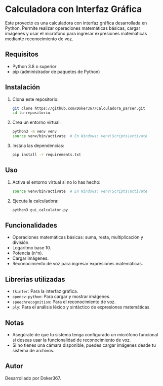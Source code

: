 # Calculadora con Interfaz Gráfica

Este proyecto es una calculadora con interfaz gráfica desarrollada en Python. Permite realizar operaciones matemáticas básicas, cargar imágenes y usar el micrófono para ingresar expresiones matemáticas mediante reconocimiento de voz.

## Requisitos

- Python 3.8 o superior
- pip (administrador de paquetes de Python)

## Instalación

1. Clona este repositorio:
   ```bash
   git clone https://github.com/Doker367/Calculadora_parser.git
   cd tu-repositorio
   ```

2. Crea un entorno virtual:
   ```bash
   python3 -m venv venv
   source venv/bin/activate  # En Windows: venv\Scripts\activate
   ```

3. Instala las dependencias:
   ```bash
   pip install -r requirements.txt
   ```

## Uso

1. Activa el entorno virtual si no lo has hecho:
   ```bash
   source venv/bin/activate  # En Windows: venv\Scripts\activate
   ```

2. Ejecuta la calculadora:
   ```bash
   python3 gui_calculator.py
   ```

## Funcionalidades

- Operaciones matemáticas básicas: suma, resta, multiplicación y división.
- Logaritmo base 10.
- Potencia (n^n).
- Cargar imágenes.
- Reconocimiento de voz para ingresar expresiones matemáticas.

## Librerías utilizadas

- `tkinter`: Para la interfaz gráfica.
- `opencv-python`: Para cargar y mostrar imágenes.
- `speechrecognition`: Para el reconocimiento de voz.
- `ply`: Para el análisis léxico y sintáctico de expresiones matemáticas.

## Notas

- Asegúrate de que tu sistema tenga configurado un micrófono funcional si deseas usar la funcionalidad de reconocimiento de voz.
- Si no tienes una cámara disponible, puedes cargar imágenes desde tu sistema de archivos.

## Autor

Desarrollado por Doker367.